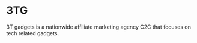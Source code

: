 # 3TG
3T gadgets is a nationwide affiliate marketing agency C2C that focuses on tech related gadgets.
